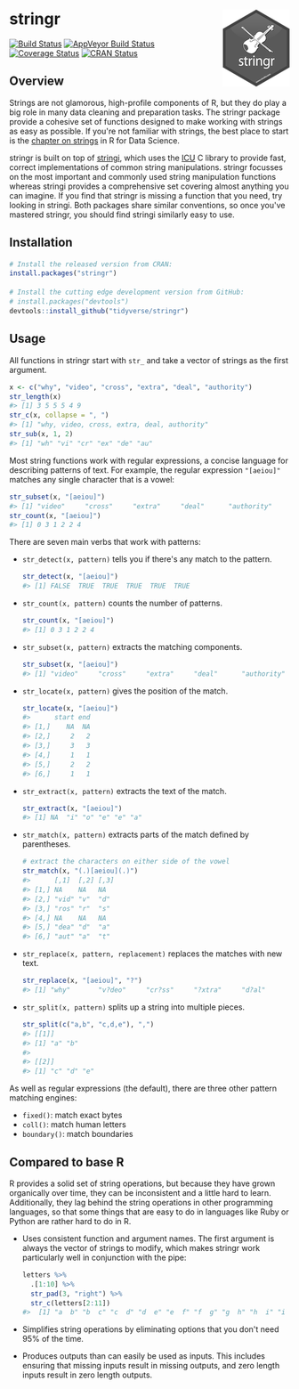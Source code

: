 
<!-- README.md is generated from README.Rmd. Please edit that file -->
stringr <img src="man/figures/logo.png" align="right" />
========================================================

[![Build Status](https://travis-ci.org/tidyverse/stringr.svg?branch=master)](https://travis-ci.org/tidyverse/stringr) [![AppVeyor Build Status](https://ci.appveyor.com/api/projects/status/github/tidyverse/stringr?branch=master&svg=true)](https://ci.appveyor.com/project/tidyverse/stringr) [![Coverage Status](https://img.shields.io/codecov/c/github/tidyverse/stringr/master.svg)](https://codecov.io/github/tidyverse/stringr?branch=master) [![CRAN Status](http://www.r-pkg.org/badges/version/stringr)](https://cran.r-project.org/package=stringr)

Overview
--------

Strings are not glamorous, high-profile components of R, but they do play a big role in many data cleaning and preparation tasks. The stringr package provide a cohesive set of functions designed to make working with strings as easy as possible. If you're not familiar with strings, the best place to start is the [chapter on strings](http://r4ds.had.co.nz/strings.html) in R for Data Science.

stringr is built on top of [stringi](https://github.com/gagolews/stringi), which uses the [ICU](http://site.icu-project.org) C library to provide fast, correct implementations of common string manipulations. stringr focusses on the most important and commonly used string manipulation functions whereas stringi provides a comprehensive set covering almost anything you can imagine. If you find that stringr is missing a function that you need, try looking in stringi. Both packages share similar conventions, so once you've mastered stringr, you should find stringi similarly easy to use.

Installation
------------

``` r
# Install the released version from CRAN:
install.packages("stringr")

# Install the cutting edge development version from GitHub:
# install.packages("devtools")
devtools::install_github("tidyverse/stringr")
```

Usage
-----

All functions in stringr start with `str_` and take a vector of strings as the first argument.

``` r
x <- c("why", "video", "cross", "extra", "deal", "authority")
str_length(x) 
#> [1] 3 5 5 5 4 9
str_c(x, collapse = ", ")
#> [1] "why, video, cross, extra, deal, authority"
str_sub(x, 1, 2)
#> [1] "wh" "vi" "cr" "ex" "de" "au"
```

Most string functions work with regular expressions, a concise language for describing patterns of text. For example, the regular expression `"[aeiou]"` matches any single character that is a vowel:

``` r
str_subset(x, "[aeiou]")
#> [1] "video"     "cross"     "extra"     "deal"      "authority"
str_count(x, "[aeiou]")
#> [1] 0 3 1 2 2 4
```

There are seven main verbs that work with patterns:

-   `str_detect(x, pattern)` tells you if there's any match to the pattern.

    ``` r
    str_detect(x, "[aeiou]")
    #> [1] FALSE  TRUE  TRUE  TRUE  TRUE  TRUE
    ```

-   `str_count(x, pattern)` counts the number of patterns.

    ``` r
    str_count(x, "[aeiou]")
    #> [1] 0 3 1 2 2 4
    ```

-   `str_subset(x, pattern)` extracts the matching components.

    ``` r
    str_subset(x, "[aeiou]")
    #> [1] "video"     "cross"     "extra"     "deal"      "authority"
    ```

-   `str_locate(x, pattern)` gives the position of the match.

    ``` r
    str_locate(x, "[aeiou]")
    #>      start end
    #> [1,]    NA  NA
    #> [2,]     2   2
    #> [3,]     3   3
    #> [4,]     1   1
    #> [5,]     2   2
    #> [6,]     1   1
    ```

-   `str_extract(x, pattern)` extracts the text of the match.

    ``` r
    str_extract(x, "[aeiou]")
    #> [1] NA  "i" "o" "e" "e" "a"
    ```

-   `str_match(x, pattern)` extracts parts of the match defined by parentheses.

    ``` r
    # extract the characters on either side of the vowel
    str_match(x, "(.)[aeiou](.)")
    #>      [,1]  [,2] [,3]
    #> [1,] NA    NA   NA  
    #> [2,] "vid" "v"  "d" 
    #> [3,] "ros" "r"  "s" 
    #> [4,] NA    NA   NA  
    #> [5,] "dea" "d"  "a" 
    #> [6,] "aut" "a"  "t"
    ```

-   `str_replace(x, pattern, replacement)` replaces the matches with new text.

    ``` r
    str_replace(x, "[aeiou]", "?")
    #> [1] "why"       "v?deo"     "cr?ss"     "?xtra"     "d?al"      "?uthority"
    ```

-   `str_split(x, pattern)` splits up a string into multiple pieces.

    ``` r
    str_split(c("a,b", "c,d,e"), ",")
    #> [[1]]
    #> [1] "a" "b"
    #> 
    #> [[2]]
    #> [1] "c" "d" "e"
    ```

As well as regular expressions (the default), there are three other pattern matching engines:

-   `fixed()`: match exact bytes
-   `coll()`: match human letters
-   `boundary()`: match boundaries

Compared to base R
------------------

R provides a solid set of string operations, but because they have grown organically over time, they can be inconsistent and a little hard to learn. Additionally, they lag behind the string operations in other programming languages, so that some things that are easy to do in languages like Ruby or Python are rather hard to do in R.

-   Uses consistent function and argument names. The first argument is always the vector of strings to modify, which makes stringr work particularly well in conjunction with the pipe:

    ``` r
    letters %>%
      .[1:10] %>% 
      str_pad(3, "right") %>%
      str_c(letters[2:11])
    #>  [1] "a  b" "b  c" "c  d" "d  e" "e  f" "f  g" "g  h" "h  i" "i  j" "j  k"
    ```

-   Simplifies string operations by eliminating options that you don't need 95% of the time.

-   Produces outputs than can easily be used as inputs. This includes ensuring that missing inputs result in missing outputs, and zero length inputs result in zero length outputs.
